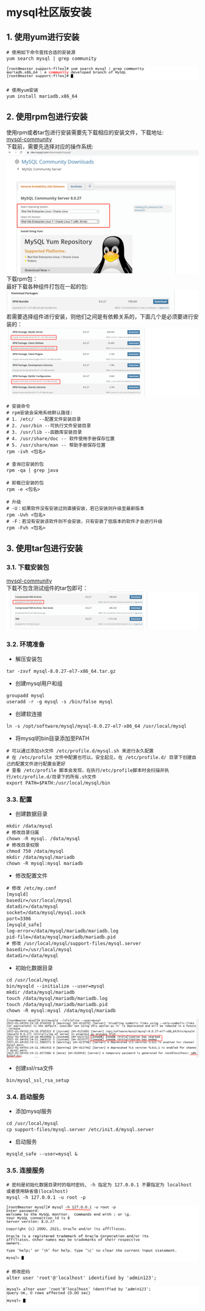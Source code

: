 # mysql社区版安装
## 1. 使用yum进行安装
```shell
# 使用如下命令查找合适的安装源
yum search mysql | grep community
```
![image](resources/imgs/1-1.png "搜索合适的mysql社区版安装源")  
```shell
# 使用yum安装
yum install mariadb.x86_64
```
## 2. 使用rpm包进行安装  
使用rpm或者tar包进行安装需要先下载相应的安装文件，下载地址:  
[mysql-community](https://dev.mysql.com/downloads/mysql/ "mysql社区版下载地址")  
下载前，需要先选择对应的操作系统:  
![image](resources/imgs/2-1.png "操作系统选择")  
下载rpm包：  
最好下载各种组件打包在一起的包:  
![image](resources/imgs/2-2.png "rpm-bundle")  
若需要选择组件进行安装，则他们之间是有依赖关系的，下面几个是必须要进行安装的：  
![image](resources/imgs/2-3.png "选择组件安装")  
```shell
# 安装命令
# rpm安装会采用系统默认路径:
# 1. /etc/  --配置文件安装目录
# 2. /usr/bin --可执行文件安装目录
# 3. /usr/lib --函数库安装目录
# 4. /usr/share/doc -- 软件使用手册保存位置
# 5. /usr/share/man -- 帮助手册保存位置
rpm -ivh <包名>

# 查询已安装的包
rpm -qa | grep java

# 卸载已安装的包
rpm -e <包名>

# 升级
# -U：如果软件没有安装过则直接安装，若已安装则升级至最新版本
rpm -Uvh <包名>
# -F：若没有安装该软件则不会安装，只有安装了低版本的软件才会进行升级
rpm -Fvh <包名>
```

## 3. 使用tar包进行安装  
### 3.1. 下载安装包
[mysql-community](https://dev.mysql.com/downloads/mysql/ "mysql社区版下载地址")  
下载不包含测试组件的tar包即可：  
![image](resources/imgs/3-1.png "mysql社区版tar包")  
### 3.2. 环境准备
- 解压安装包  
```shell
tar -zxvf mysql-8.0.27-el7-x86_64.tar.gz
```
- 创建mysql用户和组  
```shell
groupadd mysql
useradd -r -g mysql -s /bin/false mysql
```
- 创建软连接
```shell
ln -s /opt/software/mysql/mysql-8.0.27-el7-x86_64 /usr/local/mysql
```
- 将mysql的bin目录添加至PATH
```shell
# 可以通过添加sh文件 /etc/profile.d/mysql.sh 来进行永久配置
# 在 /etc/profile 文件中配置也可以，安全起见，在 /etc/profile.d/ 目录下创建自己的配置文件进行配置会更好
# 查看 /etc/profile 脚本会发现，在执行/etc/profile脚本时会扫描并执行/etc/profile.d/目录下的所有.sh文件
export PATH=$PATH:/usr/local/mysql/bin
```
### 3.3. 配置
- 创建数据目录
```shell
mkdir /data/mysql
# 修改目录归属
chown -R mysql. /data/mysql
# 修改目录权限
chmod 750 /data/mysql
mkdir /data/mysql/mariadb
chown -R mysql:mysql mariadb
```
- 修改配置文件
```config
# 修改 /etc/my.conf
[mysqld]
basedir=/usr/local/mysql
datadir=/data/mysql
socket=/data/mysql/mysql.sock
port=3306
[mysqld_safe]
log-error=/data/mysql/mariadb/mariadb.log
pid-file=/data/mysql/mariadb/mariadb.pid
# 修改 /usr/local/mysql/support-files/mysql.server
basedir=/usr/local/mysql
datadir=/data/mysql
```
- 初始化数据目录
```shell
cd /usr/local/mysql
bin/mysqld --initialize --user=mysql
mkdir /data/mysql/mariadb
touch /data/mysql/mariadb/mariadb.log
touch /data/mysql/mariadb/mariadb.pid
chown -R mysql:mysql /data/mysql/mariadb
```
![image](resources/imgs/3-2.png "初始化数据目录")  
- 创建ssl/rsa文件  
```shell
bin/mysql_ssl_rsa_setup
```
### 3.4. 启动服务
- 添加mysql服务
```shell
cd /usr/local/mysql
cp support-files/mysql.server /etc/init.d/mysql.server
```
- 启动服务
```shell
mysqld_safe --user=mysql &
```
### 3.5. 连接服务
```shell
# 密码是初始化数据目录时的临时密码, -h 指定为 127.0.0.1 不要指定为 localhost 或者使用缺省值(localhost)
mysql -h 127.0.0.1 -u root -p
```
![image](resources/imgs/3-3.png "连接mysql服务")  
```shell
# 修改密码
alter user 'root'@'localhost' identified by 'admin123';
```
![image](resources/imgs/3-4.png "修改密码")  


